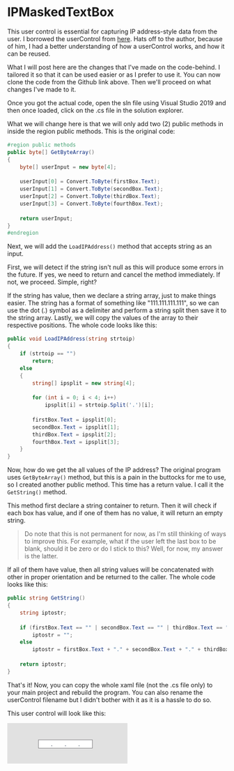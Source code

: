 # IPMaskedTextBox

This user control is essential for capturing IP address-style data from the user. I borrowed the userControl from <a target="_blank" rel="noopener noreferrer" href="https://docs.microsoft.com/en-us/dotnet/csharp/language-reference/tokens/interpolated">here</a>. Hats off to the author, because of him, I had a better understanding of how a userControl works, and how it can be reused.

What I will post here are the changes that I've made on the code-behind. I tailored it so that it can be used easier or as I prefer to use it. You can now clone the code from the Github link above. Then we'll proceed on what changes I've made to it.

Once you got the actual code, open the sln file using Visual Studio 2019 and then once loaded, click on the .cs file in the solution explorer.

What we will change here is that we will only add two (2) public methods in inside the region public methods. This is the original code:
```cs
#region public methods
public byte[] GetByteArray()
{
    byte[] userInput = new byte[4];

    userInput[0] = Convert.ToByte(firstBox.Text);
    userInput[1] = Convert.ToByte(secondBox.Text);
    userInput[2] = Convert.ToByte(thirdBox.Text);
    userInput[3] = Convert.ToByte(fourthBox.Text);

    return userInput;
}
#endregion
```

Next, we will add the `LoadIPAddress()` method that accepts string as an input.

First, we will detect if the string isn't null as this will produce some errors in the future. If yes, we need to return and cancel the method immediately. If not, we proceed. Simple, right?

If the string has value, then we declare a string array, just to make things easier. The string has a format of something like "111.111.111.111", so we can use the dot (.) symbol as a delimiter and perform a string split then save it to the string array. Lastly, we will copy the values of the array to their respective positions. The whole code looks like this:
```cs
public void LoadIPAddress(string strtoip)
{
    if (strtoip == "")
        return;
    else
    {
        string[] ipsplit = new string[4];

        for (int i = 0; i < 4; i++)
            ipsplit[i] = strtoip.Split('.')[i];

        firstBox.Text = ipsplit[0];
        secondBox.Text = ipsplit[1];
        thirdBox.Text = ipsplit[2];
        fourthBox.Text = ipsplit[3];
    }
}
```

Now, how do we get the all values of the IP address? The original program uses `GetByteArray()` method, but this is a pain in the buttocks for me to use, so I created another public method. This time has a return value. I call it the `GetString()` method.

This method first declare a string container to return. Then it will check if each box has value, and if one of them has no value, it will return an empty string.
>Do note that this is not permanent for now, as I'm still thinking of ways to improve this. For example, what if the user left the last box to be blank, should it be zero or do I stick to this? Well, for now, my answer is the latter.

If all of them have value, then all string values will be concatenated with other in proper orientation and be returned to the caller. The whole code looks like this:
```cs
public string GetString()
{
    string iptostr;

    if (firstBox.Text == "" | secondBox.Text == "" | thirdBox.Text == "" | fourthBox.Text == "")
        iptostr = "";
    else
        iptostr = firstBox.Text + "." + secondBox.Text + "." + thirdBox.Text + "." + fourthBox.Text;

    return iptostr;
}
```

That's it! Now, you can copy the whole xaml file (not the .cs file only) to your main project and rebuild the program. You can also rename the userControl filename but I didn't bother with it as it is a hassle to do so.

This user control will look like this:

![](img/maskbox.gif)
